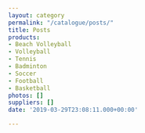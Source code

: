 ```yaml
---
layout: category
permalink: "/catalogue/posts/"
title: Posts
products:
- Beach Volleyball
- Volleyball
- Tennis
- Badminton
- Soccer
- Football
- Basketball
photos: []
suppliers: []
date: '2019-03-29T23:08:11.000+00:00'

---
```

